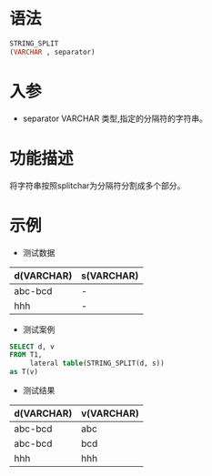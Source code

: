 # 语法

```sql
STRING_SPLIT
(VARCHAR , separator)
```

# 入参

- separator VARCHAR 类型,指定的分隔符的字符串。

# 功能描述

将字符串按照splitchar为分隔符分割成多个部分。

# 示例

- 测试数据

| d(VARCHAR) | s(VARCHAR) |
| --- | --- |
| abc-bcd | - |
| hhh | - |

- 测试案例

```sql
SELECT d, v
FROM T1,
     lateral table(STRING_SPLIT(d, s)) 
as T(v)
```

- 测试结果

| d(VARCHAR) | v(VARCHAR) |
| --- | --- |
| abc-bcd | abc |
| abc-bcd | bcd |
| hhh | hhh |
